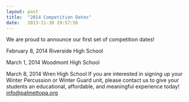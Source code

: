 ```yaml
---
layout: post
title:  "2014 Competition Dates"
date:   2013-11-30 19:57:56
---
```

We are proud to announce our first set of competition dates!

February 8, 2014 Riverside High School

March 1, 2014 Woodmont High School

March 8, 2014 Wren High School
If you are interested in signing up your Winter Percussion or Winter Guard unit, please contact us to give your students an educational, affordable, and meaningful experience today! info@palmettopa.org